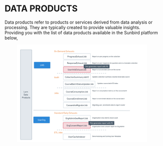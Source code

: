 # DATA PRODUCTS

Data products refer to products or services derived from data analysis or processing. They are typically created to provide valuable insights. Providing you with the list of data products available in the Sunbird platform below,

<figure><img src="../../../.gitbook/assets/Dataproducts_list.png" alt=""><figcaption></figcaption></figure>

